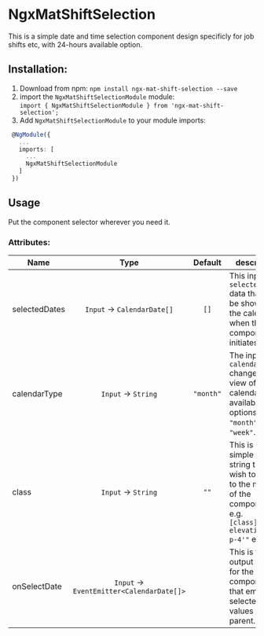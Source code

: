 # NgxMatShiftSelection

This is a simple date and time selection component design specificly for job shifts etc, with 24-hours available option.

## Installation:
1. Download from npm:
`npm install ngx-mat-shift-selection --save`  
2. import the `NgxMatShiftSelectionModule` module:  
 `import { NgxMatShiftSelectionModule } from 'ngx-mat-shift-selection';`  
3. Add `NgxMatShiftSelectionModule` to your module imports:  
```ts
 @NgModule({
   ...
   imports: [
     ...
     NgxMatShiftSelectionModule
   ]
 })
```
## Usage
Put the <ngx-mat-shift-selection></ngx-mat-shift-selection> component selector wherever you need it.


### Attributes:  

| Name                 | Type               | Default                                                                   | description                                                                                                                                                                                                                  |
|----------------------|:------------------:|:------------------------------------------------------------------------:|-------------------------------------------------------------------------------------------------------------------------------------------------------------------------------------------------------------------------------|
| selectedDates             | `Input` -> `CalendarDate[]`          | `[]`                                                  | This input `selectedDates` data that will be shown in the calendar when the component initiates.                     |
| calendarType              | `Input` -> `String`                | `"month"`                                               | The input `calendarType` changes the view of the calendar, available options: `"month"` and `"week"`.                |
| class                     | `Input` -> `String`                | `""`                                                    | This is a simple class string that you wish to apply to the main div of the component e.g. `[class]="'mat-elevation-z4 p-4'"` etc                                                                                                             |
| onSelectDate              | `Input` -> `EventEmitter<CalendarDate[]>`     |                                              | This is the output event for the component that emit back selected values to it parent.                              |

